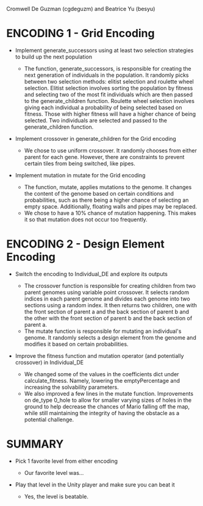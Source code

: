 Cromwell De Guzman (cgdeguzm) and Beatrice Yu (besyu)

# ENCODING 1 - Grid Encoding
- Implement generate_successors using at least two selection strategies to build up the next population

    - The function, generate_successors, is responsible for creating the next generation of individuals in the population. It randomly picks between two selection methods: elitist selection and roulette wheel selection. Elitist selection involves sorting the population by fitness and selecting two of the most fit individuals which are then passed to the generate_children function. Roulette wheel selection involves giving each individual a probability of being selected based on fitness. Those with higher fitness will have a higher chance of being selected. Two individuals are selected and passed to the generate_children function. 

- Implement crossover in generate_children for the Grid encoding

    - We chose to use uniform crossover. It randomly chooses from either parent for each gene. However, there are constraints to prevent certain tiles from being switched, like pipes. 

- Implement mutation in mutate for the Grid encoding

    - The function, mutate, applies mutations to the genome. It changes the content of the genome based on certain conditions and probabilities, such as there being a higher chance of selecting an empty space. Additionally, floating walls and pipes may be replaced. 
    - We chose to have a 10% chance of mutation happening. This makes it so that mutation does not occur too frequently. 

# ENCODING 2 - Design Element Encoding

- Switch the encoding to Individual_DE and explore its outputs

    - The crossover function is responsible for creating children from two parent genomes using variable point crossover. It selects random indices in each parent genome and divides each genome into two sections using a random index. It then returns two children, one with the front section of parent a and the back section of parent b and the other with the front section of parent b and the back section of parent a. 
    - The mutate function is responsible for mutating an individual's genome. It randomly selects a design element from the genome and modifies it based on certain probabilities. 

- Improve the fitness function and mutation operator (and potentially crossover) in Individual_DE

    - We changed some of the values in the coefficients dict under calculate_fitness. Namely, lowering the emptyPercentage and increasing the solvability parameters.
    - We also improved a few lines in the mutate function. Improvements on de_type 0_hole to allow for smaller varying sizes of holes in the ground to help decrease the chances of Mario falling off the map, while still maintaining the integrity of having the obstacle as a potential challenge.

# SUMMARY

- Pick 1 favorite level from either encoding

    - Our favorite level was...

- Play that level in the Unity player and make sure you can beat it

    - Yes, the level is beatable.